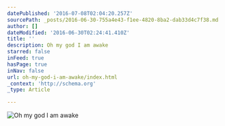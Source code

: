 ```yaml
---
datePublished: '2016-07-08T02:04:20.257Z'
sourcePath: _posts/2016-06-30-755a4e43-f1ee-4820-8ba2-dab33d4c7f38.md
author: []
dateModified: '2016-06-30T02:24:41.410Z'
title: ''
description: Oh my god I am awake
starred: false
inFeed: true
hasPage: true
inNav: false
url: oh-my-god-i-am-awake/index.html
_context: 'http://schema.org'
_type: Article

---
```

![Oh my god I am awake](https://the-grid-user-content.s3-us-west-2.amazonaws.com/3c4da2a9-33f4-4fdd-9913-a4f7a4ee320c.jpg)